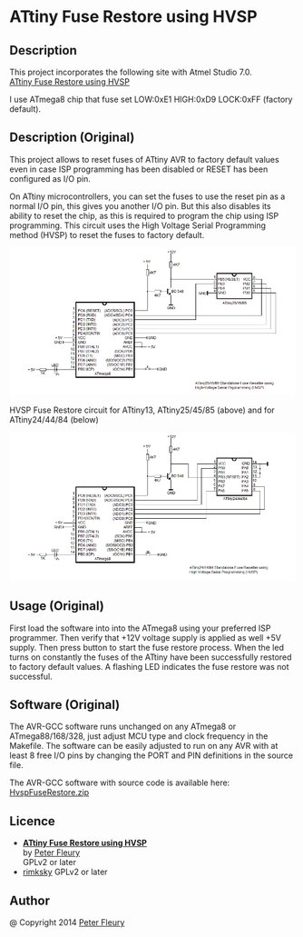 ATtiny Fuse Restore using HVSP
====

## Description

This project incorporates the following site with Atmel Studio 7.0.  
[ATtiny Fuse Restore using HVSP][]

I use ATmega8 chip that fuse set LOW:0xE1 HIGH:0xD9 LOCK:0xFF (factory default).

## Description (Original)
This project allows to reset fuses of ATtiny AVR to factory default values even 
in case ISP programming has been disabled or RESET has been configured as I/O pin.

On ATtiny microcontrollers, you can set the fuses to use the reset pin as a normal I/O pin,
this gives you another I/O pin. But this also disables its ability to reset the chip, 
as this is required to program the chip using ISP programming.
This circuit uses the High Voltage Serial Programming method (HVSP) to reset the fuses to factory default.

![hvsp-fuse-resetter-attiny25-45-85](./hvsp-fuse-resetter-attiny25-45-85.gif)

HVSP Fuse Restore circuit for ATtiny13, ATtiny25/45/85 (above) and for ATtiny24/44/84 (below) 

![hvsp-fuse-resetter-attiny24-44-84](./hvsp-fuse-resetter-attiny24-44-84.gif)

## Usage (Original)
First load the software into into the ATmega8 using your preferred  ISP programmer.  Then verify that +12V voltage supply is applied as well +5V supply. Then press button to start the fuse restore process.  When the led turns on constantly the fuses of the ATtiny have been successfully restored to factory default values. A flashing LED indicates the fuse restore was not successful.  

## Software (Original)
The AVR-GCC software runs unchanged on any ATmega8 or ATmega88/168/328, just adjust MCU type and clock frequency in the Makefile. The software can be easily adjusted to run on any AVR with at least 8 free I/O pins by changing the PORT and PIN definitions in the source file.

The AVR-GCC software with source code is available here: [HvspFuseRestore.zip](./HvspFuseRestore.zip)

## Licence

* **[ATtiny Fuse Restore using HVSP][]**  
  by [Peter Fleury][]  
  GPLv2 or later  
* [rimksky][] GPLv2 or later  

## Author

  @ Copyright 2014 [Peter Fleury][]  

[ATtiny Fuse Restore using HVSP]: http://homepage.hispeed.ch/peterfleury/avr-hvsp-fuse-restore.html ""
[Peter Fleury]: http://tinyurl.com/peterfleury "Peter Fleury"
[rimksky]: https://github.com/rimksky "rimksky"